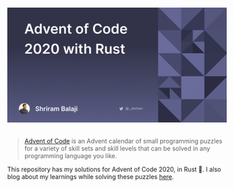 <div>
<br>
<img src="./media/cover.png" />
</br>
</div>
<br>

> [Advent of Code](https://adventofcode.com) is an Advent calendar of small programming puzzles for a variety of skill sets and skill levels that can be solved in any programming language you like. 

This repository has my solutions for Advent of Code 2020, in Rust :crab:. I also blog about my learnings while solving these puzzles [here](https://hashnode.com/series/advent-of-code-2020-with-rust-cki7q68hw03wcnts153zx4aq0).
